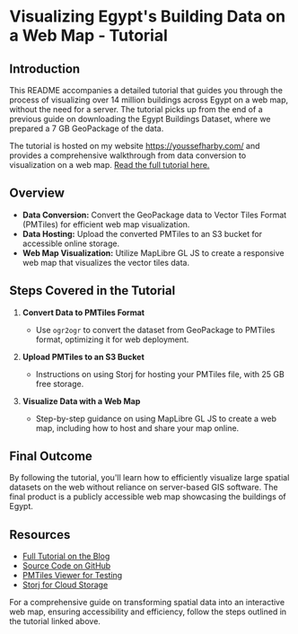 # Visualizing Egypt's Building Data on a Web Map - Tutorial

## Introduction

This README accompanies a detailed tutorial that guides you through the process of visualizing over 14 million buildings across Egypt on a web map, without the need for a server. The tutorial picks up from the end of a previous guide on downloading the Egypt Buildings Dataset, where we prepared a 7 GB GeoPackage of the data.

The tutorial is hosted on my website https://youssefharby.com/ and provides a comprehensive walkthrough from data conversion to visualization on a web map. [Read the full tutorial here.](https://youssefharby.com/Youtube+Videos/2024/Overture+Maps+Egypt's+Data+-+14%2B+Million+Buildings+on+a+Free+Web+Map)

## Overview

- **Data Conversion:** Convert the GeoPackage data to Vector Tiles Format (PMTiles) for efficient web map visualization.
- **Data Hosting:** Upload the converted PMTiles to an S3 bucket for accessible online storage.
- **Web Map Visualization:** Utilize MapLibre GL JS to create a responsive web map that visualizes the vector tiles data.

## Steps Covered in the Tutorial

1. **Convert Data to PMTiles Format**

   - Use `ogr2ogr` to convert the dataset from GeoPackage to PMTiles format, optimizing it for web deployment.

2. **Upload PMTiles to an S3 Bucket**

   - Instructions on using Storj for hosting your PMTiles file, with 25 GB free storage.

3. **Visualize Data with a Web Map**
   - Step-by-step guidance on using MapLibre GL JS to create a web map, including how to host and share your map online.

## Final Outcome

By following the tutorial, you'll learn how to efficiently visualize large spatial datasets on the web without reliance on server-based GIS software. The final product is a publicly accessible web map showcasing the buildings of Egypt.

## Resources

- [Full Tutorial on the Blog](https://youssefharby.com/Youtube+Videos/2024/Overture+Maps+Egypt's+Data+-+14%2B+Million+Buildings+on+a+Free+Web+Map)
- [Source Code on GitHub](https://github.com/Youssef-Harby/maplibre-pmtiles-tutorial)
- [PMTiles Viewer for Testing](https://protomaps.github.io/PMTiles/)
- [Storj for Cloud Storage](https://www.storj.io/)

For a comprehensive guide on transforming spatial data into an interactive web map, ensuring accessibility and efficiency, follow the steps outlined in the tutorial linked above.
